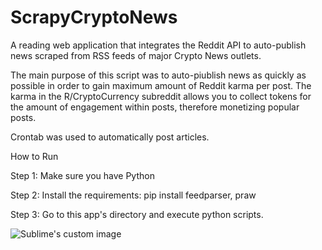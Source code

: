 # ScrapyCryptoNews

A reading web application that integrates the Reddit API to auto-publish news scraped from RSS feeds of major Crypto News outlets.

The main purpose of this script was to auto-piublish news as quickly as possible in order to gain maximum amount of Reddit karma per post. The karma in the R/CryptoCurrency subreddit allows you to collect tokens for the amount of engagement within posts, therefore monetizing popular posts.

Crontab was used to automatically post articles.

How to Run

Step 1: Make sure you have Python

Step 2: Install the requirements: pip install feedparser, praw

Step 3: Go to this app's directory and execute python scripts.

<a align="center">
  <img src="/Users/Evan/Desktop/github/ScrapyCryptoNews/crontab.png" alt="Sublime's custom image"/>
</a>
